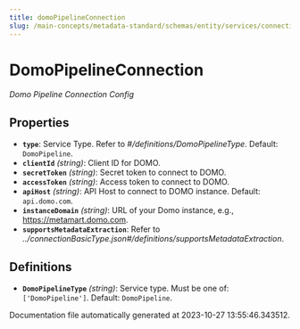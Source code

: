 ```yaml
---
title: domoPipelineConnection
slug: /main-concepts/metadata-standard/schemas/entity/services/connections/pipeline/domopipelineconnection
---
```


# DomoPipelineConnection

*Domo Pipeline Connection Config*

## Properties

- **`type`**: Service Type. Refer to *#/definitions/DomoPipelineType*. Default: `DomoPipeline`.
- **`clientId`** *(string)*: Client ID for DOMO.
- **`secretToken`** *(string)*: Secret token to connect to DOMO.
- **`accessToken`** *(string)*: Access token to connect to DOMO.
- **`apiHost`** *(string)*: API Host to connect to DOMO instance. Default: `api.domo.com`.
- **`instanceDomain`** *(string)*: URL of your Domo instance, e.g., https://metamart.domo.com.
- **`supportsMetadataExtraction`**: Refer to *../connectionBasicType.json#/definitions/supportsMetadataExtraction*.
## Definitions

- **`DomoPipelineType`** *(string)*: Service type. Must be one of: `['DomoPipeline']`. Default: `DomoPipeline`.


Documentation file automatically generated at 2023-10-27 13:55:46.343512.
